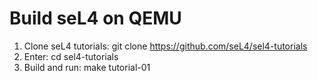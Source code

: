 # Build seL4 on QEMU

1. Clone seL4 tutorials:
   git clone https://github.com/seL4/sel4-tutorials
2. Enter:
   cd sel4-tutorials
3. Build and run:
   make tutorial-01

